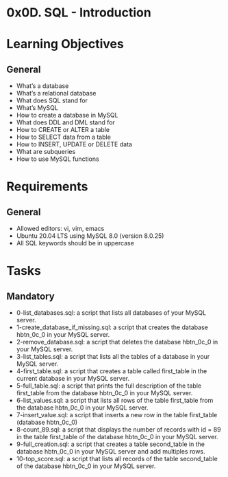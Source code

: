 # 0x0D. SQL - Introduction

# Learning Objectives
## General
- What’s a database
- What’s a relational database
- What does SQL stand for
- What’s MySQL
- How to create a database in MySQL
- What does DDL and DML stand for
- How to CREATE or ALTER a table
- How to SELECT data from a table
- How to INSERT, UPDATE or DELETE data
- What are subqueries
- How to use MySQL functions


# Requirements
## General
- Allowed editors: vi, vim, emacs
- Ubuntu 20.04 LTS using MySQL 8.0 (version 8.0.25)
- All SQL keywords should be in uppercase

# Tasks
## Mandatory
- 0-list_databases.sql: a script that lists all databases of your MySQL server.
- 1-create_database_if_missing.sql: a script that creates the database hbtn_0c_0 in your MySQL server.
- 2-remove_database.sql: a script that deletes the database hbtn_0c_0 in your MySQL server.
- 3-list_tables.sql: a script that lists all the tables of a database in your MySQL server.
- 4-first_table.sql: a script that creates a table called first_table in the current database in your MySQL server.
- 5-full_table.sql: a script that prints the full description of the table first_table from the database hbtn_0c_0 in your MySQL server.
- 6-list_values.sql: a script that lists all rows of the table first_table from the database hbtn_0c_0 in your MySQL server.
- 7-insert_value.sql: a script that inserts a new row in the table first_table (database hbtn_0c_0)
- 8-count_89.sql: a script that displays the number of records with id = 89 in the table first_table of the database hbtn_0c_0 in your MySQL server.
- 9-full_creation.sql: a script that creates a table second_table in the database hbtn_0c_0 in your MySQL server and add multiples rows.
- 10-top_score.sql: a script that lists all records of the table second_table of the database hbtn_0c_0 in your MySQL server.
